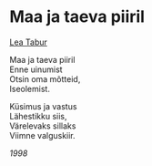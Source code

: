 # Maa ja taeva piiril

[Lea Tabur](./)

Maa ja taeva piiril  
Enne uinumist  
Otsin oma mõtteid,  
Iseolemist.

Küsimus ja vastus  
Lähestikku siis,  
Värelevaks sillaks  
Viimne valguskiir.

_1998_


